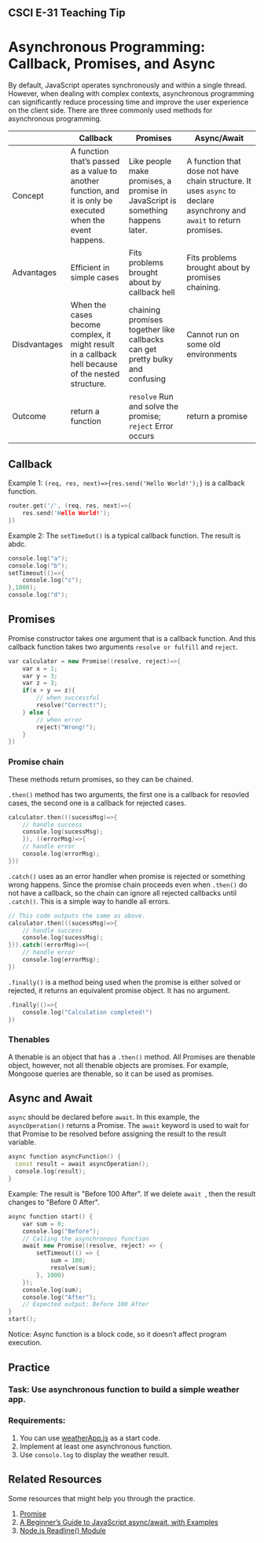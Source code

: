 ## CSCI E-31 Teaching Tip
# Asynchronous Programming: Callback, Promises, and Async 

By default, JavaScript operates synchronously and within a single thread. However, when dealing with complex contexts, asynchronous programming can significantly reduce processing time and improve the user experience on the client side. There are three commonly used methods for asynchronous programming.


|  | Callback | Promises | Async/Await |
| ------------- | ------------- | ------------- | ------------- |
| Concept       | A function that’s passed as a value to another function, and it is only be executed when the event happens. | Like people make promises, a promise in JavaScript is something happens later. | A function that dose not have chain structure. It uses `async` to declare asynchrony and `await` to return promises. |
| Advantages    | Efficient in simple cases | Fits problems brought about by callback hell | Fits problems brought about by promises chaining. |
| Disdvantages  | When the cases become complex, it might result in a callback hell because of the nested structure. | chaining promises together like callbacks can get pretty bulky and confusing | Cannot run on some old environments |
| Outcome | return a function | `resolve` Run and solve the promise; `reject` Error occurs | return a promise |


## Callback

Example 1: `(req, res, next)=>{res.send('Hello World!');}` is a callback function.
```cpp
router.get('/', (req, res, next)=>{
    res.send('Hello World!');
})
```
Example 2: The `setTimeOut()` is a typical callback function. The result is abdc.
```cpp
console.log("a");
console.log("b");
setTimeout(()=>{
    console.log("c");
},1000);
console.log("d");
```

## Promises
Promise constructor takes one argument that is a callback function. And this callback function takes two arguments `resolve or fulfill` and `reject`. 
```cpp
var calculator = new Promise((resolve, reject)=>{
    var x = 1;
    var y = 3;
    var z = 3;
    if(x + y == z){
        // when successful
        resolve("Correct!");
    } else {
        // when error
        reject("Wrong!");
    }
})
```
### Promise chain
These methods return promises, so they can be chained.

`.then()` method has two arguments, the first one is a callback for resovled cases, the second one is a callback for rejected cases. 
```cpp
calculator.then(((sucessMsg)=>{
    // handle success
    console.log(sucessMsg);
    }), ((errorMsg)=>{
    // handle error
    console.log(errorMsg);
}))
```

`.catch()` uses as an error handler when promise is rejected or something wrong happens. Since the promise chain proceeds even when `.then()` do not have a callback, so the chain can ignore all rejected callbacks until `.catch()`. This is a simple way to handle all errors.

```cpp
// This code outputs the same as above.
calculator.then(((sucessMsg)=>{
    // handle success
    console.log(sucessMsg);
})).catch((errorMsg)=>{
    // handle error
    console.log(errorMsg);
})
```

`.finally()` is a method being used when the promise is either solved or rejected, it returns an equivalent promise object. It has no argument. 
```cpp
.finally(()=>{
    console.log("Calculation completed!")
})
```

### Thenables
A thenable is an object that has a `.then()` method. All Promises are thenable object, however, not all thenable objects are promises. For example, Mongoose queries are thenable, so it can be used as promises.

## Async and Await
`async` should be declared before `await`. In this example, the `asyncOperation()` returns a Promise. The `await` keyword is used to wait for that Promise to be resolved before assigning the result to the result variable.
```cpp
async function asyncFunction() {
  const result = await asyncOperation();
  console.log(result);
}
```
Example: The result is "Before 100 After". If we delete `await `, then the result changes to "Before 0 After".
```cpp
async function start() {
    var sum = 0;
    console.log("Before");
    // Calling the asynchronous function
    await new Promise((resolve, reject) => {
        setTimeout(() => {
            sum = 100;
            resolve(sum);
        }, 1000)
    });
    console.log(sum);
    console.log("After");
    // Expected output: Before 100 After
}
start();
```
Notice: Async function is a block code, so it doesn’t affect program execution.

## Practice
### Task: Use asynchronous function to build a simple weather app.
### Requirements:
1. You can use [weatherApp.js](./weatherApp.js) as a start code.
2. Implement at least one asynchronous function.
3. Use `consolo.log` to display the weather result.

## Related Resources
Some resources that might help you through the practice.
1. [Promise](https://developer.mozilla.org/en-US/docs/Web/JavaScript/Reference/Global_Objects/Promise)
2. [A Beginner’s Guide to JavaScript async/await, with Examples](https://www.sitepoint.com/javascript-async-await/#differentwaysofdeclaringasyncfunctions)
3. [Node.js Readline() Module](https://nodejs.org/api/readline.html)